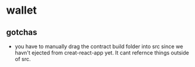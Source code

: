 # wallet

## gotchas

- you have to manually drag the contract build folder into src since we havn't ejected from creat-react-app yet. It cant refernce things outside of src.
